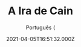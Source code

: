 ---
id: 'b872b75a-66b6-4fba-800a-aa48b19db600'
type: 'movie' # Filme, Série, Anime
title: "A Ira de Cain"
synopsis: ["Um conhecido criminoso, Miles “Cain” Skinner está cumprindo prisão perpétua. Temido e respeitado entre os presos, ele vê seu rival Redfoot ser transferido para a mesma prisão, e é tomado pela raiva. Quando descobre que sua pena pode ser reduzida devido um câncer no cérebro, ele decide mudar de vida. Mas sua liberdade tem uma condição.",
]
originalTitle: "The Wrath of Cain"
date: '2021-04-05T16:51:32.000Z'
update: '2021-04-05T16:51:32.000Z'
releaseDate: '2010-11-16T03:00:00.000Z'
imdb:
  rating: '4.6' # 8.5
  id: '' # tt0470752
duration: '1h 23 Min'
trailer:
  urls: [
    'GBglyymr_bQ',
  ]
tags: ['1080p']
genre: ['Ação'] #
quality: 'BluRay' # BluRay, WEB-DL, HDTV, WEB-DL4K, WEB-DLe
format: 'MKV' # MKV, MP4, TS
audio: 'Português, Inglês' # Dublado, Legendado, Dual Audio, Dub & Leg
subtitle: 'Português (' # Português, inglês,
size: '1.4 GB' # 4.8 GB
audioQuality: 10
videoQuality: 10
directors: []
#  - name: 'Lana Wachowski'
#    image: ''
#  - name: 'Lilly Wachowski'
#    image: ''
cast: []
#  - name: 'Keanu Reeves'
#    image: ''
#    characterName: 'Neo'
writers: []
#  - name: ''
#    image: ''
maturityRating:
  age: '' # L , 10, 12, 14, 16, 18
  topics: [''] # Violence, Illegal drugs, Inappropriate Language, Legal Drugs, Sexual Content, Extreme Violence
###########################################
download:
  
  - url: 'magnet:?xt=urn:btih:bb2164207016852f7b943014d24e99362dbee849&dn=COMANDO.TO%20-%20A_Ira_de_Cain.2010.1080.DUAL&tr=udp%3a%2f%2ftracker.openbittorrent.com%3a80%2fannounce&tr=udp%3a%2f%2ftracker.opentrackr.org%3a1337%2fannounce&tr=udp%3a%2f%2ftracker.coppersurfer.tk%3a6969%2fannounce&tr=udp%3a%2f%2fglotorrents.pw%3a6969%2fannounce&tr=udp%3a%2f%2ftracker4.piratux.com%3a6969%2fannounce&tr=udp%3a%2f%2fcoppersurfer.tk%3a6969%2fannounce&tr=udp%3a%2f%2fretracker.lanta-net.ru%3a2710%2fannounce&tr=udp%3a%2f%2ftracker.tiny-vps.com%3a6969%2fannounce&tr=udp%3a%2f%2'
    resolution: '1080p' # 720p, 1080p, 4K,
    audio: 'Dual Áudio' # Dublado, Legendado, Dual Audio
    size: '' # 4.8 GB
    quality: '' # BluRay, WEB-DL
    format: '' # MKV
images:
  cover: '/assets/movies/a-ira-de-cain.jpg'
  background: '/assets/movies/'
---